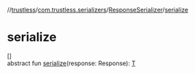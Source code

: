 //[trustless](../../../index.md)/[com.trustless.serializers](../index.md)/[ResponseSerializer](index.md)/[serialize](serialize.md)

# serialize

[]\
abstract fun [serialize](serialize.md)(response: Response): [T](index.md)
